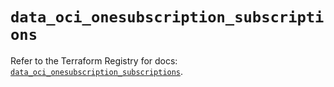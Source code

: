 # `data_oci_onesubscription_subscriptions`

Refer to the Terraform Registry for docs: [`data_oci_onesubscription_subscriptions`](https://registry.terraform.io/providers/oracle/oci/6.18.0/docs/data-sources/onesubscription_subscriptions).
